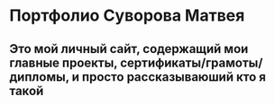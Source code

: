 # Портфолио Суворова Матвея
## Это мой личный сайт, содержащий мои главные проекты, сертификаты/грамоты/дипломы, и просто рассказываюший кто я такой
